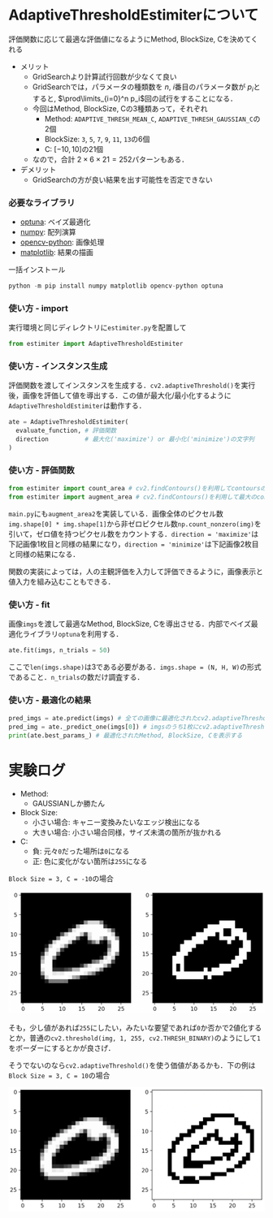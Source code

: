 # AdaptiveThresholdEstimiterについて

評価関数に応じて最適な評価値になるようにMethod, BlockSize, Cを決めてくれる

* メリット
  * GridSearchより計算試行回数が少なくて良い
  * GridSearchでは，パラメータの種類数を $n$, $i$番目のパラメータ数が $p_i$とすると, $\prod\limits_{i=0}^n p_i$回の試行をすることになる．
  * 今回はMethod, BlockSize, Cの3種類あって，それぞれ
    * Method: `ADAPTIVE_THRESH_MEAN_C`, `ADAPTIVE_THRESH_GAUSSIAN_C`の2個
    * BlockSize: `3`, `5`, `7`, `9`, `11`, `13`の6個
    * C: $[-10, 10]$の21個
  * なので，合計 $2 \times 6 \times 21 = 252$パターンもある．
* デメリット
  * GridSearchの方が良い結果を出す可能性を否定できない

### 必要なライブラリ

* [optuna](https://optuna.readthedocs.io/en/stable/installation.html): ベイズ最適化
* [numpy](https://numpy.org/install/): 配列演算
* [opencv-python](https://pypi.org/project/opencv-python/): 画像処理
* [matplotlib](https://matplotlib.org/stable/users/installing/index.html): 結果の描画

一括インストール

```python
python -m pip install numpy matplotlib opencv-python optuna
```

### 使い方 - import

実行環境と同じディレクトリに`estimiter.py`を配置して

```python
from estimiter import AdaptiveThresholdEstimiter
```

### 使い方 - インスタンス生成

評価関数を渡してインスタンスを生成する．`cv2.adaptiveThreshold()`を実行後，画像を評価して値を導出する．この値が最大化/最小化するように`AdaptiveThresholdEstimiter`は動作する．

```python
ate = AdaptiveThresholdEstimiter(
  evaluate_function, # 評価関数
  direction          # 最大化('maximize') or 最小化('minimize')の文字列
)
```

### 使い方 - 評価関数

```python
from estimiter import count_area # cv2.findContours()を利用してcontoursの個数が小さくなるようにする(direction = 'minimize'にする)
from estimiter import augment_area # cv2.findContours()を利用して最大のcontoursの面積を大きくする(direction = 'maximize'にする)
```

`main.py`にも`augment_area2`を実装している．画像全体のピクセル数`img.shape[0] * img.shape[1]`から非ゼロピクセル数`np.count_nonzero(img)`を引いて，ゼロ値を持つピクセル数をカウントする．`direction = 'maximize'`は下記画像1枚目と同様の結果になり，`direction = 'minimize'`は下記画像2枚目と同様の結果になる．

関数の実装によっては，人の主観評価を入力して評価できるように，画像表示と値入力を組み込むこともできる．

### 使い方 - fit

画像`imgs`を渡して最適なMethod, BlockSize, Cを導出させる．内部でベイズ最適化ライブラリ`optuna`を利用する．

```python
ate.fit(imgs, n_trials = 50)
```

ここで`len(imgs.shape)`は3である必要がある．`imgs.shape = (N, H, W)`の形式であること．`n_trials`の数だけ調査する．

### 使い方 - 最適化の結果

```python
pred_imgs = ate.predict(imgs) # 全ての画像に最適化されたcv2.adaptiveThreshold()を実行する
pred_img = ate._predict_one(imgs[0]) # imgsのうち1枚にcv2.adaptiveThreshold()を実行する
print(ate.best_params_) # 最適化されたMethod, BlockSize, Cを表示する
```

# 実験ログ

* Method:
  * GAUSSIANしか勝たん
* Block Size:
  * 小さい場合: キャニー変換みたいなエッジ検出になる
  * 大きい場合: 小さい場合同様，サイズ未満の箇所が抜かれる
* C:
  * 負: 元々`0`だった場所は`0`になる
  * 正: 色に変化がない箇所は`255`になる

`Block Size = 3, C = -10`の場合

<img src="./log_img/a.png" alt="block_size_3_C_-10" style="zoom:80%;" />

そも，少し値があれば`255`にしたい，みたいな要望であれば`0`か否かで2値化するとか，普通の`cv2.threshold(img, 1, 255, cv2.THRESH_BINARY)`のようにして`1`をボーダーにするとかが良さげ．

そうでないのなら`cv2.adaptiveThreshold()`を使う価値があるかも．下の例は`Block Size = 3, C = 10`の場合

<img src="./log_img/b.png" alt="block_size_3_C_10" style="zoom:80%;" />

## 
